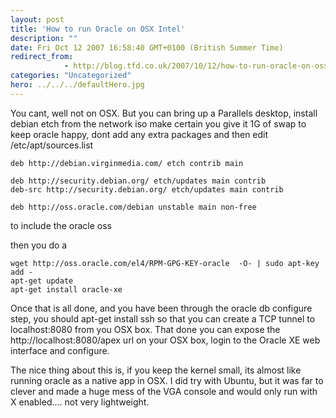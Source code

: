 ```yaml
---
layout: post
title: 'How to run Oracle on OSX Intel'
description: ""
date: Fri Oct 12 2007 16:58:40 GMT+0100 (British Summer Time)
redirect_from: 
            - http://blog.tfd.co.uk/2007/10/12/how-to-run-oracle-on-osx-intel/
categories: "Uncategorized"
hero: ../../../defaultHero.jpg
---
```

You cant, well not on OSX. But you can bring up a Parallels desktop, install debian etch from the network iso make certain you give it 1G of swap to keep oracle happy, dont add any extra packages and then edit /etc/apt/sources.list

```
deb http://debian.virginmedia.com/ etch contrib main

deb http://security.debian.org/ etch/updates main contrib
deb-src http://security.debian.org/ etch/updates main contrib

deb http://oss.oracle.com/debian unstable main non-free
```

to include the oracle oss

then you do a

```
wget http://oss.oracle.com/el4/RPM-GPG-KEY-oracle  -O- | sudo apt-key add -
apt-get update
apt-get install oracle-xe
```

Once that is all done, and you have been through the oracle db configure step, you should apt-get install ssh so that you can create a TCP tunnel to localhost:8080 from you OSX box. That done you can expose the http://localhost:8080/apex url on your OSX box, login to the Oracle XE web interface and configure.

The nice thing about this is, if you keep the kernel small, its almost like running oracle as a native app in OSX. I did try with Ubuntu, but it was far to clever and made a huge mess of the VGA console and would only run with X enabled.... not very lightweight.
